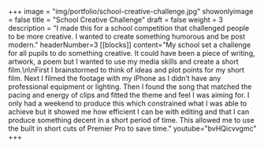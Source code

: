 +++
image = "img/portfolio/school-creative-challenge.jpg"
showonlyimage = false
title = "School Creative Challenge"
draft = false
weight = 3
description = "I made this for a school competition that challenged people to be more creative. I wanted to create something humorous and be post modern."
headerNumber=3
[[blocks]]
content="My school set a challenge for all pupils to do something creative. It could have been a piece of writing, artwork, a poem but I wanted to use my media skills and create a short film.\n\nFirst I brainstormed to think of ideas and plot points for my short film.  Next I filmed the footage with my iPhone as I didn’t have any professional equipment or lighting.  Then I found the song that matched the pacing and energy of clips and fitted the theme and feel I was aiming for.  I only had a weekend to produce this which constrained what I was able to achieve but it showed me how efficient I can be with editing and that I can produce something decent in a short period of time. This allowed me to use the built in short cuts of Premier Pro to save time."
youtube="bvHQicvvgmc"
+++
